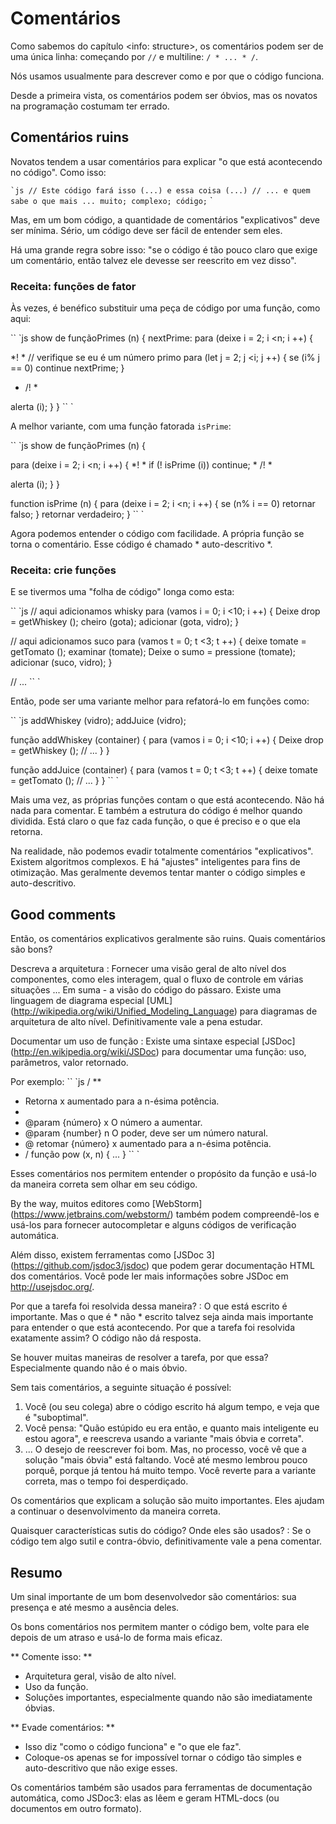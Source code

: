 # Comentários

Como sabemos do capítulo <info: structure>, os comentários podem ser de uma única linha: começando por `//` e multiline: `/ * ... * /`.

Nós usamos usualmente para descrever como e por que o código funciona.

Desde a primeira vista, os comentários podem ser óbvios, mas os novatos na programação costumam ter errado.

## Comentários ruins

Novatos tendem a usar comentários para explicar "o que está acontecendo no código". Como isso:

`` `js
// Este código fará isso (...) e essa coisa (...)
// ... e quem sabe o que mais ...
muito;
complexo;
código;
`` `

Mas, em um bom código, a quantidade de comentários "explicativos" deve ser mínima. Sério, um código deve ser fácil de entender sem eles.

Há uma grande regra sobre isso: "se o código é tão pouco claro que exige um comentário, então talvez ele devesse ser reescrito em vez disso".

### Receita: funções de fator

Às vezes, é benéfico substituir uma peça de código por uma função, como aqui:

`` `js
show de funçãoPrimes (n) {
nextPrime:
para (deixe i = 2; i <n; i ++) {

*! *
// verifique se eu é um número primo
para (let j = 2; j <i; j ++) {
se (i% j == 0) continue nextPrime;
}
* /! *

alerta (i);
}
}
`` `

A melhor variante, com uma função fatorada `isPrime`:


`` `js
show de funçãoPrimes (n) {

para (deixe i = 2; i <n; i ++) {
*! * if (! isPrime (i)) continue; * /! *

alerta (i);
}
}

function isPrime (n) {
para (deixe i = 2; i <n; i ++) {
se (n% i == 0) retornar falso;
}
retornar verdadeiro;
}
`` `

Agora podemos entender o código com facilidade. A própria função se torna o comentário. Esse código é chamado * auto-descritivo *.

### Receita: crie funções

E se tivermos uma "folha de código" longa como esta:

`` `js
// aqui adicionamos whisky
para (vamos i = 0; i <10; i ++) {
Deixe drop = getWhiskey ();
cheiro (gota);
adicionar (gota, vidro);
}

// aqui adicionamos suco
para (vamos t = 0; t <3; t ++) {
deixe tomate = getTomato ();
examinar (tomate);
Deixe o sumo = pressione (tomate);
adicionar (suco, vidro);
}

// ...
`` `

Então, pode ser uma variante melhor para refatorá-lo em funções como:

`` `js
addWhiskey (vidro);
addJuice (vidro);

função addWhiskey (container) {
para (vamos i = 0; i <10; i ++) {
Deixe drop = getWhiskey ();
// ...
}
}

função addJuice (container) {
para (vamos t = 0; t <3; t ++) {
deixe tomate = getTomato ();
// ...
}
}
`` `

Mais uma vez, as próprias funções contam o que está acontecendo. Não há nada para comentar. E também a estrutura do código é melhor quando dividida. Está claro o que faz cada função, o que é preciso e o que ela retorna.

Na realidade, não podemos evadir totalmente comentários "explicativos". Existem algoritmos complexos. E há "ajustes" inteligentes para fins de otimização. Mas geralmente devemos tentar manter o código simples e auto-descritivo.

## Good comments

Então, os comentários explicativos geralmente são ruins. Quais comentários são bons?

Descreva a arquitetura
: Fornecer uma visão geral de alto nível dos componentes, como eles interagem, qual o fluxo de controle em várias situações ... Em suma - a visão do código do pássaro. Existe uma linguagem de diagrama especial [UML] (http://wikipedia.org/wiki/Unified_Modeling_Language) para diagramas de arquitetura de alto nível. Definitivamente vale a pena estudar.

Documentar um uso de função
: Existe uma sintaxe especial [JSDoc] (http://en.wikipedia.org/wiki/JSDoc) para documentar uma função: uso, parâmetros, valor retornado.

Por exemplo:
`` `js
/ **
* Retorna x aumentado para a n-ésima potência.
*
* @param {número} x O número a aumentar.
* @param {number} n O poder, deve ser um número natural.
* @ retomar {número} x aumentado para a n-ésima potência.
* /
função pow (x, n) {
...
}
`` `

Esses comentários nos permitem entender o propósito da função e usá-lo da maneira correta sem olhar em seu código.

By the way, muitos editores como [WebStorm] (https://www.jetbrains.com/webstorm/) também podem compreendê-los e usá-los para fornecer autocompletar e alguns códigos de verificação automática.

Além disso, existem ferramentas como [JSDoc 3] (https://github.com/jsdoc3/jsdoc) que podem gerar documentação HTML dos comentários. Você pode ler mais informações sobre JSDoc em <http://usejsdoc.org/>.

Por que a tarefa foi resolvida dessa maneira?
: O que está escrito é importante. Mas o que é * não * escrito talvez seja ainda mais importante para entender o que está acontecendo. Por que a tarefa foi resolvida exatamente assim? O código não dá resposta.

Se houver muitas maneiras de resolver a tarefa, por que essa? Especialmente quando não é o mais óbvio.

Sem tais comentários, a seguinte situação é possível:
1. Você (ou seu colega) abre o código escrito há algum tempo, e veja que é "suboptimal".
2. Você pensa: "Quão estúpido eu era então, e quanto mais inteligente eu estou agora", e reescreva usando a variante "mais óbvia e correta".
3. ... O desejo de reescrever foi bom. Mas, no processo, você vê que a solução "mais óbvia" está faltando. Você até mesmo lembrou pouco porquê, porque já tentou há muito tempo. Você reverte para a variante correta, mas o tempo foi desperdiçado.

Os comentários que explicam a solução são muito importantes. Eles ajudam a continuar o desenvolvimento da maneira correta.

Quaisquer características sutis do código? Onde eles são usados?
: Se o código tem algo sutil e contra-óbvio, definitivamente vale a pena comentar.

## Resumo

Um sinal importante de um bom desenvolvedor são comentários: sua presença e até mesmo a ausência deles.

Os bons comentários nos permitem manter o código bem, volte para ele depois de um atraso e usá-lo de forma mais eficaz.

** Comente isso: **

- Arquitetura geral, visão de alto nível.
- Uso da função.
- Soluções importantes, especialmente quando não são imediatamente óbvias.

** Evade comentários: **

- Isso diz "como o código funciona" e "o que ele faz".
- Coloque-os apenas se for impossível tornar o código tão simples e auto-descritivo que não exige esses.

Os comentários também são usados ​​para ferramentas de documentação automática, como JSDoc3: elas as lêem e geram HTML-docs (ou documentos em outro formato).
